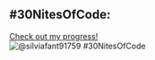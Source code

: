 ## #30NitesOfCode:
  [Check out my progress!](https://www.codedex.io/@silviafant91759/30-nites-of-code)  
  ![@silviafant91759 #30NitesOfCode](https://www.codedex.io/api/petStatus?user=silviafant91759)
